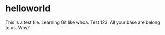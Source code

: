 # helloworld
This is a test file.  Learning Git like whoa.  Test 123.  All your base are belong to us.  Why?
